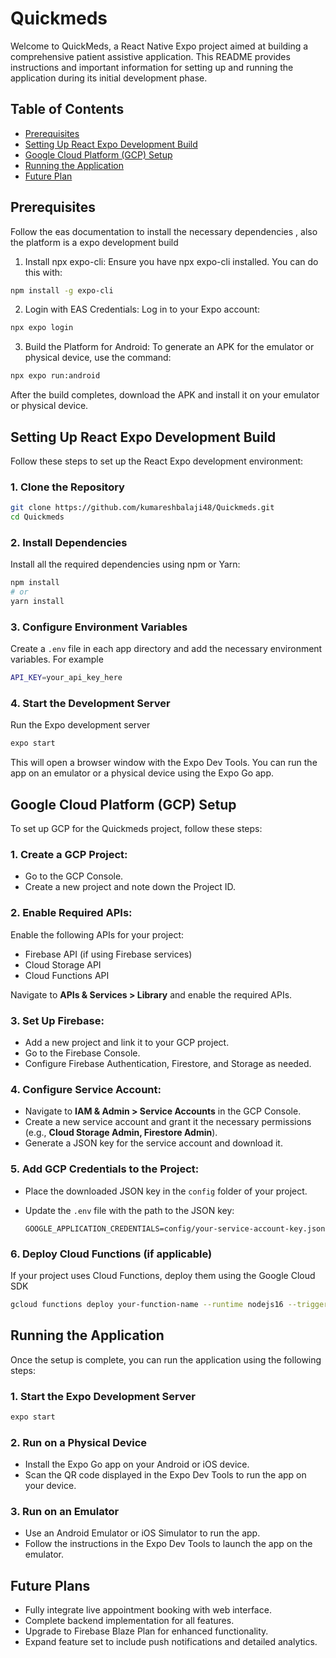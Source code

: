 # Quickmeds
Welcome to QuickMeds, a React Native Expo project aimed at building a comprehensive patient assistive application. This README provides instructions and important information for setting up and running the application during its initial development phase.

## Table of Contents
- [Prerequisites](#Prerequisites)
- [Setting Up React Expo Development Build](#Setting-Up-React-Expo-Development-Build)
- [Google Cloud Platform (GCP) Setup](#Google-Cloud-Platform-(GCP)-Setup)
- [Running the Application](#Running-the-Application)
- [Future Plan](#Future-Plan)

## Prerequisites
Follow the eas documentation to install the necessary dependencies , also the platform is a expo development build
1. Install npx expo-cli: Ensure you have npx expo-cli installed. You can do this with:
```bash
npm install -g expo-cli
```
2. Login with EAS Credentials: Log in to your Expo account:
```bash
npx expo login
```
3. Build the Platform for Android: To generate an APK for the emulator or physical device, use the command:
```bash
npx expo run:android
```
After the build completes, download the APK and install it on your emulator or physical device.


## Setting Up React Expo Development Build
Follow these steps to set up the React Expo development environment:

### 1. Clone the Repository
```bash
git clone https://github.com/kumareshbalaji48/Quickmeds.git
cd Quickmeds
```
### 2. Install Dependencies
Install all the required dependencies using npm or Yarn:
```bash
npm install
# or
yarn install
```

### 3. Configure Environment Variables
Create a `.env` file in each app directory and add the necessary environment variables. For example
```bash
API_KEY=your_api_key_here
```

### 4. Start the Development Server
Run the Expo development server
```bash
expo start
```
This will open a browser window with the Expo Dev Tools. You can run the app on an emulator or a physical device using the Expo Go app.


## Google Cloud Platform (GCP) Setup
To set up GCP for the Quickmeds project, follow these steps:

### 1. Create a GCP Project:
- Go to the GCP Console.
- Create a new project and note down the Project ID.

### 2. Enable Required APIs:
Enable the following APIs for your project:
- Firebase API (if using Firebase services)
- Cloud Storage API
- Cloud Functions API

Navigate to **APIs & Services > Library** and enable the required APIs.

### 3. Set Up Firebase:
- Add a new project and link it to your GCP project.
- Go to the Firebase Console.
- Configure Firebase Authentication, Firestore, and Storage as needed.

### 4. Configure Service Account:
- Navigate to **IAM & Admin > Service Accounts** in the GCP Console.
- Create a new service account and grant it the necessary permissions (e.g., **Cloud Storage Admin, Firestore Admin**).
- Generate a JSON key for the service account and download it.

### 5. Add GCP Credentials to the Project:
- Place the downloaded JSON key in the `config` folder of your project.
- Update the `.env` file with the path to the JSON key:

   ```env
   GOOGLE_APPLICATION_CREDENTIALS=config/your-service-account-key.json

### 6. Deploy Cloud Functions (if applicable)
If your project uses Cloud Functions, deploy them using the Google Cloud SDK
```bash
gcloud functions deploy your-function-name --runtime nodejs16 --trigger-http
```


## Running the Application
Once the setup is complete, you can run the application using the following steps:
### 1. Start the Expo Development Server
```bash
expo start
```
### 2. Run on a Physical Device
- Install the Expo Go app on your Android or iOS device.
- Scan the QR code displayed in the Expo Dev Tools to run the app on your device.
### 3. Run on an Emulator
- Use an Android Emulator or iOS Simulator to run the app.
- Follow the instructions in the Expo Dev Tools to launch the app on the emulator.

## Future Plans
- Fully integrate live appointment booking with web interface.
- Complete backend implementation for all features.
- Upgrade to Firebase Blaze Plan for enhanced functionality.
- Expand feature set to include push notifications and detailed analytics.
